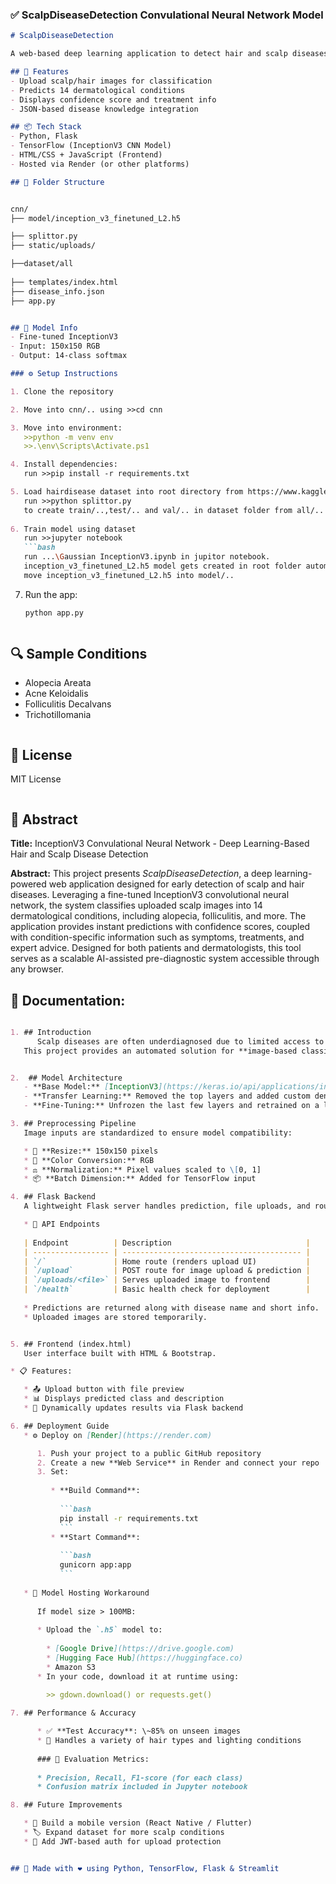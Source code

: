 
### ✅ ScalpDiseaseDetection Convulational Neural Network Model

```markdown
# ScalpDiseaseDetection

A web-based deep learning application to detect hair and scalp diseases from uploaded images using a fine-tuned InceptionV3 model.

## 🚀 Features
- Upload scalp/hair images for classification
- Predicts 14 dermatological conditions
- Displays confidence score and treatment info
- JSON-based disease knowledge integration

## 📦 Tech Stack
- Python, Flask
- TensorFlow (InceptionV3 CNN Model)
- HTML/CSS + JavaScript (Frontend)
- Hosted via Render (or other platforms)

## 📁 Folder Structure


cnn/                                                                                                                                                                                  
├── model/inception_v3_finetuned_L2.h5

├── splittor.py                                                                                                                                                                                 
├── static/uploads/

├──dataset/all
                                                                                                                                                                    
├── templates/index.html                                                                                                                                                                             
├── disease_info.json                                                                                                                                                                   
├── app.py


```

```markdown

## 🧠 Model Info
- Fine-tuned InceptionV3
- Input: 150x150 RGB
- Output: 14-class softmax

### ⚙️ Setup Instructions

1. Clone the repository

2. Move into cnn/.. using >>cd cnn

3. Move into environment:
   >>python -m venv env
   >>.\env\Scripts\Activate.ps1

4. Install dependencies:   
   run >>pip install -r requirements.txt

5. Load hairdisease dataset into root directory from https://www.kaggle.com/datasets/abubakar4u900/hair-and-scalp-disease-dataset
   run >>python splittor.py
   to create train/..,test/.. and val/.. in dataset folder from all/.. folder
   
6. Train model using dataset
   run >>jupyter notebook
   ```bash
   run ...\Gaussian InceptionV3.ipynb in jupitor notebook.
   inception_v3_finetuned_L2.h5 model gets created in root folder automatically
   move inception_v3_finetuned_L2.h5 into model/..
   ```

7. Run the app:

   ```bash
   python app.py
   ```
```

```

## 🔍 Sample Conditions

* Alopecia Areata
* Acne Keloidalis
* Folliculitis Decalvans
* Trichotillomania

```
```
## 📄 License

MIT License

```

```

## 📑 Abstract

**Title:** InceptionV3 Convulational Neural Network - Deep Learning-Based Hair and Scalp Disease Detection

**Abstract:**
This project presents *ScalpDiseaseDetection*, a deep learning-powered web application designed for early detection of scalp and hair diseases. Leveraging a fine-tuned InceptionV3 convolutional neural network, the system classifies uploaded scalp images into 14 dermatological conditions, including alopecia, folliculitis, and more. The application provides instant predictions with confidence scores, coupled with condition-specific information such as symptoms, treatments, and expert advice. Designed for both patients and dermatologists, this tool serves as a scalable AI-assisted pre-diagnostic system accessible through any browser.





## 📘 Documentation:

```markdown

1. ## Introduction
      Scalp diseases are often underdiagnosed due to limited access to dermatologists, especially in rural areas.  
   This project provides an automated solution for **image-based classification** of scalp diseases using deep learning and a lightweight web interface for real-time             predictions.


2.  ## Model Architecture
   - **Base Model:** [InceptionV3](https://keras.io/api/applications/inceptionv3/) (pre-trained on ImageNet)
   - **Transfer Learning:** Removed the top layers and added custom dense layers
   - **Fine-Tuning:** Unfrozen the last few layers and retrained on a labeled scalp disease dataset

3. ## Preprocessing Pipeline
   Image inputs are standardized to ensure model compatibility:

   * 🔄 **Resize:** 150x150 pixels
   * 🎨 **Color Conversion:** RGB
   * ⚖️ **Normalization:** Pixel values scaled to \[0, 1]
   * 📦 **Batch Dimension:** Added for TensorFlow input

4. ## Flask Backend
   A lightweight Flask server handles prediction, file uploads, and routing.

   * 🔁 API Endpoints
   
   | Endpoint          | Description                              |
   | ----------------- | ---------------------------------------- |
   | `/`               | Home route (renders upload UI)           |
   | `/upload`         | POST route for image upload & prediction |
   | `/uploads/<file>` | Serves uploaded image to frontend        |
   | `/health`         | Basic health check for deployment        |
   
   * Predictions are returned along with disease name and short info.
   * Uploaded images are stored temporarily.


5. ## Frontend (index.html) 
   User interface built with HTML & Bootstrap.

* 📋 Features:

   * 📤 Upload button with file preview
   * 📊 Displays predicted class and description
   * 🔄 Dynamically updates results via Flask backend

6. ## Deployment Guide 
   * ⚙️ Deploy on [Render](https://render.com)

      1. Push your project to a public GitHub repository
      2. Create a new **Web Service** in Render and connect your repo
      3. Set:
      
         * **Build Command**:
      
           ```bash
           pip install -r requirements.txt
           ```
         * **Start Command**:
      
           ```bash
           gunicorn app:app
           ```
      
   * 🧠 Model Hosting Workaround
      
      If model size > 100MB:
      
      * Upload the `.h5` model to:
      
        * [Google Drive](https://drive.google.com)
        * [Hugging Face Hub](https://huggingface.co)
        * Amazon S3
      * In your code, download it at runtime using:
      
        >> gdown.download() or requests.get()

7. ## Performance & Accuracy

      * ✅ **Test Accuracy**: \~85% on unseen images
      * 🧪 Handles a variety of hair types and lighting conditions
      
      ### 🔬 Evaluation Metrics:
      
      * Precision, Recall, F1-score (for each class)
      * Confusion matrix included in Jupyter notebook

8. ## Future Improvements

   * 📱 Build a mobile version (React Native / Flutter)
   * 🏷️ Expand dataset for more scalp conditions
   * 🔐 Add JWT-based auth for upload protection


## 🙌 Made with ❤️ using Python, TensorFlow, Flask & Streamlit
```
